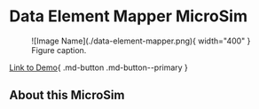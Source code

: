 # Data Element Mapper MicroSim

<figure markdown>
   ![Image Name](./data-element-mapper.png){ width="400" }
   <figcaption>Figure caption.</figcaption>
</figure>

[Link to Demo](./template.html){ .md-button .md-button--primary }

## About this MicroSim
